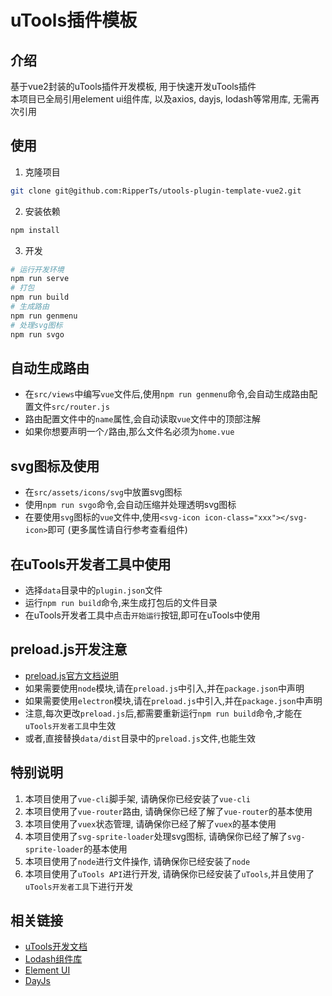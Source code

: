 # uTools插件模板

## 介绍
基于vue2封装的uTools插件开发模板, 用于快速开发uTools插件  
本项目已全局引用element ui组件库, 以及axios, dayjs, lodash等常用库, 无需再次引用

## 使用
1. 克隆项目
```bash
git clone git@github.com:RipperTs/utools-plugin-template-vue2.git
```
2. 安装依赖
```bash
npm install
```
3. 开发
```bash
# 运行开发环境
npm run serve
# 打包
npm run build
# 生成路由
npm run genmenu
# 处理svg图标
npm run svgo
```

## 自动生成路由
- 在`src/views`中编写`vue`文件后,使用`npm run genmenu`命令,会自动生成路由配置文件`src/router.js`
- 路由配置文件中的`name`属性,会自动读取`vue`文件中的顶部注解
- 如果你想要声明一个`/`路由,那么文件名必须为`home.vue`

## svg图标及使用
- 在`src/assets/icons/svg`中放置svg图标
- 使用`npm run svgo`命令,会自动压缩并处理透明svg图标
- 在要使用`svg`图标的`vue`文件中,使用`<svg-icon icon-class="xxx"></svg-icon>`即可 (更多属性请自行参考查看组件)

## 在uTools开发者工具中使用
- 选择`data`目录中的`plugin.json`文件
- 运行`npm run build`命令,来生成打包后的文件目录
- 在uTools开发者工具中点击`开始运行`按钮,即可在uTools中使用

## preload.js开发注意
- [preload.js官方文档说明](https://u.tools/docs/developer/preload.html)
- 如果需要使用`node`模块,请在`preload.js`中引入,并在`package.json`中声明
- 如果需要使用`electron`模块,请在`preload.js`中引入,并在`package.json`中声明
- 注意,每次更改`preload.js`后,都需要重新运行`npm run build`命令,才能在`uTools开发者工具`中生效
- 或者,直接替换`data/dist`目录中的`preload.js`文件,也能生效

## 特别说明
1. 本项目使用了`vue-cli`脚手架, 请确保你已经安装了`vue-cli`
2. 本项目使用了`vue-router`路由, 请确保你已经了解了`vue-router`的基本使用
3. 本项目使用了`vuex`状态管理, 请确保你已经了解了`vuex`的基本使用
4. 本项目使用了`svg-sprite-loader`处理svg图标, 请确保你已经了解了`svg-sprite-loader`的基本使用
5. 本项目使用了`node`进行文件操作, 请确保你已经安装了`node`
6. 本项目使用了`uTools API`进行开发, 请确保你已经安装了`uTools`,并且使用了`uTools开发者工具`下进行开发

## 相关链接
- [uTools开发文档](https://u.tools/docs/developer)
- [Lodash组件库](https://www.lodashjs.com/)
- [Element UI](https://element.eleme.cn/#/zh-CN/component/installation)
- [DayJs](https://dayjs.gitee.io/zh-CN/)
